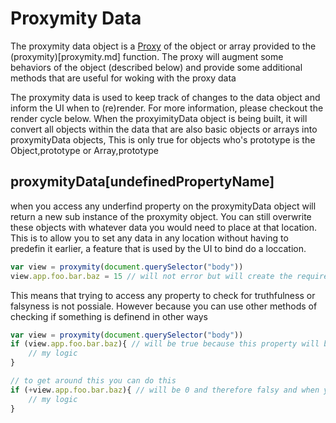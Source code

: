 # Proxymity Data
The proxymity data object is a [Proxy](https://developer.mozilla.org/en-US/docs/Web/JavaScript/Reference/Global_Objects/Proxy) of the object or array provided to the (proxymity)[proxymity.md] function. The proxy will augment some behaviors of the object (described below) and provide some additional methods that are useful for woking with the proxy data

The proxymity data is used to keep track of changes to the data object and inform the UI when to (re)render. For more information, please checkout the render cycle below. When the proxyimityData object is being built, it will convert all objects within the data that are also basic objects or arrays into proxymityData objects, This is only true for objects who's prototype is the Object,prototype or Array,prototype

## proxymityData[undefinedPropertyName]
when you access any underfind property on the proxymityData object will return a new sub instance of the proxymity object. You can still overwrite these objects with whatever data you would need to place at that location. This is to allow you to set any data in any location without having to predefin it earlier, a feature that is used by the UI to bind do a loccation.

```javascript
var view = proxymity(document.querySelector("body"))
view.app.foo.bar.baz = 15 // will not error but will create the required nested objects
```

This means that trying to access any property to check for truthfulness or falsyness is not possiale. However because you can use other methods of checking if something is definend in other ways
```javascript
var view = proxymity(document.querySelector("body"))
if (view.app.foo.bar.baz){ // will be true because this property will be initialized on access to a proxy object
	// my logic
}

// to get around this you can do this
if (+view.app.foo.bar.baz){ // will be 0 and therefore falsy and when you actually recieve data it will be whatever that data is. this may also result in NaN which is also falsy
	// my logic
}
```
